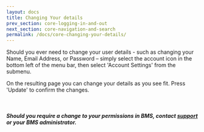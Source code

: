 ```yaml
---
layout: docs
title: Changing Your details
prev_section: core-logging-in-and-out
next_section: core-navigation-and-search
permalink: /docs/core-changing-your-details/
---
```


Should you ever need to change your user details - such as changing your Name, Email Address, or Password – simply select the account icon in the bottom left of the menu bar, then select 'Account Settings' from the submenu.

On the resulting page you can change your details as you see fit. Press 'Update' to confirm the changes.

<div class="note info">
  <span class="icon-quote-left icon-large">&nbsp;</span>
  <h5>Should you require a change to your permissions in BMS, contact <a id="Intercom" class="noRedirect" href="mailto:c772676240e0bea1fa03f8bbf21edc26778efc65@incoming.intercom.io">support</a> or your BMS administrator.</h5>
</div>